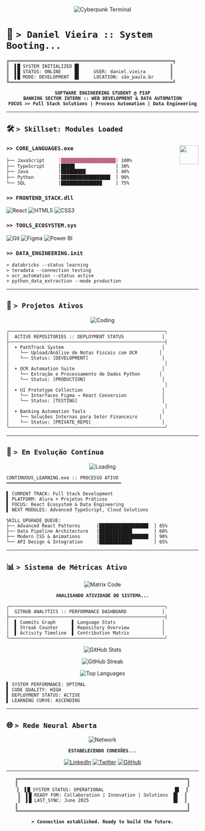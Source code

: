 <div align="center">

![Cyberpunk Terminal](https://media.giphy.com/media/26tn33aiTi1jkl6H6/giphy.gif)

</div>

# 🧬 `> Daniel Vieira :: System Booting...`

```
╔════════════════════════════════════════════════════════════╗
║  ▌█ SYSTEM INITIALIZED █▌                                 ║
║  ▌█ STATUS: ONLINE     █▌     USER: daniel.vieira         ║
║  ▌█ MODE: DEVELOPMENT  █▌     LOCATION: são_paulo.br      ║
╚════════════════════════════════════════════════════════════╝
```

<div align="center">

**`SOFTWARE ENGINEERING STUDENT @ FIAP`**  
**`BANKING SECTOR INTERN :: WEB DEVELOPMENT & DATA AUTOMATION`**  
**`FOCUS >> Full Stack Solutions | Process Automation | Data Engineering`**

</div>

---

## 🛠 `> Skillset: Modules Loaded`

<div align="left">

<img src="https://media.giphy.com/media/ZVik7pBtu9dNS/giphy.gif" width="50" align="right">

### `>> CORE_LANGUAGES.exe`
```bash
├── JavaScript     [████████████████████] 100%
├── TypeScript     [█████               ] 30%
├── Java           [█████████           ] 40%
├── Python         [██████████████████  ] 90%
└── SQL            [███████████████     ] 75%
```

### `>> FRONTEND_STACK.dll`
![React](https://img.shields.io/badge/React-20232A?style=for-the-badge&logo=react&logoColor=61DAFB)
![HTML5](https://img.shields.io/badge/HTML5-E34F26?style=for-the-badge&logo=html5&logoColor=white)
![CSS3](https://img.shields.io/badge/CSS3-1572B6?style=for-the-badge&logo=css3&logoColor=white)

### `>> TOOLS_ECOSYSTEM.sys`
![Git](https://img.shields.io/badge/Git-F05032?style=for-the-badge&logo=git&logoColor=white)
![Figma](https://img.shields.io/badge/Figma-F24E1E?style=for-the-badge&logo=figma&logoColor=white)
![Power BI](https://img.shields.io/badge/Power_BI-F2C811?style=for-the-badge&logo=powerbi&logoColor=black)

### `>> DATA_ENGINEERING.init`
```
> databricks --status learning
> teradata --connection testing  
> ocr_automation --status active
> python_data_extraction --mode production
```

</div>

---

## 📂 `> Projetos Ativos`

<div align="center">

![Coding](https://media.giphy.com/media/qgQUggAC3Pfv687qPC/giphy.gif)

</div>

```
╭─────────────────────────────────────────────────────────╮
│  ACTIVE REPOSITORIES :: DEPLOYMENT STATUS              │
├─────────────────────────────────────────────────────────┤
│  ➤ PathTrack System                                    │
│    └── Upload/Análise de Notas Fiscais com OCR        │
│    └── Status: [DEVELOPMENT]                           │
│                                                         │
│  ➤ OCR Automation Suite                                │
│    └── Extração e Processamento de Dados Python       │
│    └── Status: [PRODUCTION]                            │
│                                                         │
│  ➤ UI Prototype Collection                             │
│    └── Interfaces Figma → React Conversion             │
│    └── Status: [TESTING]                               │
│                                                         │
│  ➤ Banking Automation Tools                            │
│    └── Soluções Internas para Setor Financeiro        │
│    └── Status: [PRIVATE_REPO]                          │
╰─────────────────────────────────────────────────────────╯
```

---

## 🔄 `> Em Evolução Contínua`

<div align="center">

![Loading](https://media.giphy.com/media/3oEjI6SIIHBdRxXI40/giphy.gif)

</div>

```
CONTINUOUS_LEARNING.exe :: PROCESSO ATIVO
══════════════════════════════════════════

▌ CURRENT TRACK: Full Stack Development
▌ PLATFORM: Alura + Projetos Práticos  
▌ FOCUS: React Ecosystem & Data Engineering
▌ NEXT MODULES: Advanced TypeScript, Cloud Solutions

SKILL_UPGRADE_QUEUE:
├── Advanced React Patterns      [██████████████████  ] 85%
├── Data Pipeline Architecture   [████████████        ] 60%
├── Modern CSS & Animations      [██████████████████  ] 90%
└── API Design & Integration     [████████████        ] 65%
```

---

## 📊 `> Sistema de Métricas Ativo`

<div align="center">

![Matrix Code](https://media.giphy.com/media/077i6AULCXc0FKTj9s/giphy.gif)

**`ANALISANDO ATIVIDADE DO SISTEMA...`**

</div>

```
╭─────────────────────────────────────────────────────────╮
│  GITHUB ANALYTICS :: PERFORMANCE DASHBOARD             │
├─────────────────────────────────────────────────────────┤
│  ▌ Commits Graph      ▌ Language Stats                 │
│  ▌ Streak Counter     ▌ Repository Overview            │
│  ▌ Activity Timeline  ▌ Contribution Matrix            │
╰─────────────────────────────────────────────────────────╯
```

<div align="center">

![GitHub Stats](https://github-readme-stats.vercel.app/api?username=FlyingHigh520741&show_icons=true&theme=radical&hide_border=true&bg_color=0d1117&title_color=c792ea&text_color=79d3c3&icon_color=bb86fc)

![GitHub Streak](https://github-readme-streak-stats.herokuapp.com/?user=FlyingHigh520741&theme=radical&hide_border=true&background=0d1117&stroke=79d3c3&ring=c792ea&fire=bb86fc&currStreakLabel=79d3c3)

</div>

<div align="center">

![Top Languages](https://github-readme-stats.vercel.app/api/top-langs/?username=FlyingHigh520741&layout=compact&theme=radical&hide_border=true&bg_color=0d1117&title_color=c792ea&text_color=79d3c3)

</div>

```
▌ SYSTEM PERFORMANCE: OPTIMAL
▌ CODE QUALITY: HIGH  
▌ DEPLOYMENT STATUS: ACTIVE
▌ LEARNING CURVE: ASCENDING
```

---

## 🌐 `> Rede Neural Aberta`

<div align="center">

![Network](https://media.giphy.com/media/3o7bu8sRnYpTOG1p8Q/giphy.gif)

**`ESTABELECENDO CONEXÕES...`**

[![LinkedIn](https://img.shields.io/badge/LinkedIn-0077B5?style=for-the-badge&logo=linkedin&logoColor=white)](https://www.linkedin.com/in/daniel-vieira-novais-3a644a148/)
[![Twitter](https://img.shields.io/badge/X-000000?style=for-the-badge&logo=x&logoColor=white)](https://x.com/Vulg0zk)
[![GitHub](https://img.shields.io/badge/GitHub-100000?style=for-the-badge&logo=github&logoColor=white)](https://github.com/FlyingHigh520741)

</div>

---

<div align="center">

```
╔══════════════════════════════════════════════════════════════╗
║                                                              ║
║  ▌█ SYSTEM STATUS: OPERATIONAL                          █▌  ║
║  ▌█ READY FOR: Collaboration | Innovation | Solutions  █▌  ║
║  ▌█ LAST_SYNC: June 2025                               █▌  ║
║                                                              ║
╚══════════════════════════════════════════════════════════════╝
```

**`> Connection established. Ready to build the future.`**

</div>
